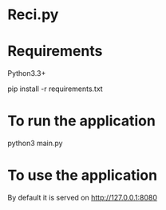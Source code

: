 # Reci.py

# Requirements

Python3.3+

pip install -r requirements.txt

# To run the application

python3 main.py


# To use the application

By default it is served on http://127.0.0.1:8080
